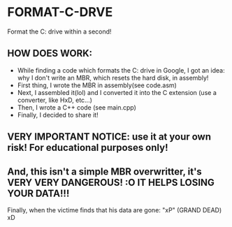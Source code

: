 # FORMAT-C-DRVE

Format the C: drive within a second!

## HOW DOES WORK:
- While finding a code which formats the C: drive in Google, I got an idea: why I don't write an MBR, which resets the hard disk, in assembly!
- First thing, I wrote the MBR in assembly(see code.asm)
- Next, I assembled it(lol) and I converted it into the C extension (use a converter, like HxD, etc...)
- Then, I wrote a C++ code (see main.cpp)
- Finally, I decided to share it!

## VERY IMPORTANT NOTICE: use it at your own risk! For educational purposes only!
## And, this isn't a simple MBR overwritter, it's VERY VERY DANGEROUS! :O IT HELPS LOSING YOUR DATA!!!

Finally, when the victime finds that his data are gone: "xP" (GRAND DEAD) xD
